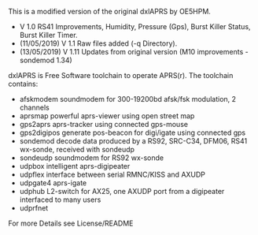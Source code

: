 This is a modified version of the original dxlAPRS by OE5HPM.

- V 1.0 RS41 Improvements, Humidity, Pressure (Gps), Burst Killer Status, Burst Killer Timer.
- (11/05/2019) V 1.1 Raw files added (-q Directory).
- (13/05/2019) V 1.11 Updates from original version (M10 improvements - sondemod 1.34)

dxlAPRS is Free Software toolchain to operate APRS(r). The toolchain contains:
- afskmodem	soundmodem for 300-19200bd afsk/fsk modulation, 2 channels
- aprsmap	powerful aprs-viewer using open street map
- gps2aprs	aprs-tracker using connected gps-mouse
- gps2digipos	generate pos-beacon for digi/igate using connected gps
- sondemod	decode data produced by a RS92, SRC-C34, DFM06, RS41 wx-sonde, received with sondeudp
- sondeudp	soundmodem for RS92 wx-sonde
- udpbox	intelligent aprs-digipeater
- udpflex	interface between serial RMNC/KISS and AXUDP
- udpgate4	aprs-igate
- udphub	L2-switch for AX25, one AXUDP port from a digipeater interfaced
		to many users
- udprfnet

For more Details see License/README
